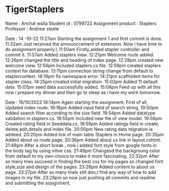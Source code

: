 # TigerStaplers
Name : Anchal walia
Student id : 0799722
Assignment product : Staplers
Professor : Andrew steele 

Date : 14 -10-22
11:27am Starting the assignment 1 and first commit is done.
11:32am Just received the announccement of extension. Now i have time to do assignment properly:)
11:50am Firstly,added stapler controller and commit it.
11:57am Added staplers view.
12:21pm Welcome route added.
12:26pm changed the title and heading of index page.
12:28pm created new welcome view.
12:56pm Included staplers.cs file.
12:59pm created staplers context for database.
13:11pm connection string change from default to staplercontext.
14:19pm fix namespace error.
14:21pm scaffolded items for stapler class.
14:25pm created initial migration.
15:02pm Added 11 default data.
15:07pm seed data successfully added.
15:08pm Feed up with all this now i prepare my dinner and then go to sleep as i have my work tomorrow.

Date : 16/10/2022
19:14pm Again starting the assignment. First of all, Updated index route.
19:18pm Added input field of search string.
19:50pm Added search filter according to the size field.
19:54pm Added datatype validation in staplers.cs.
19:55pm Included new file of view model.
19:56pm Created rating field in Seeddata.cs.
19:59pm Added ratings field in create, delete,edit,details and index file.
20:00pm New rating data migration ia addeed.
20:20pm Added link of main table Staplers in Home page.
20:35pm Added about us route page.
20:36pm Added about us link in layout.cshtml.
21:48pm After a short break , now i added font style from google fonts in the body tag by using inline css.
21:49pm Changesd the backgroung color from default to my own choice to make it more fascinating.
22:32pm After so many tries succeed in finding the best css for my pages so changed font style,size and design of the pages.
23:26pm Added content to about us page.
23:27pm After so many trials still don,t find any way of how to add images in my file.
23:28pm so now just pushing all commits and readme and submitting the assignment.